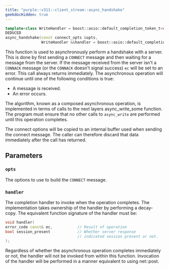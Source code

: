 ```yaml
---
title: "purple::v311::client_stream::async_handshake"
geekdocHidden: true
---
```


```cpp
template<class WriteHandler = boost::asio::default_completion_token_t<executor_type>>
DEDUCED
async_handshake(const connect_opts &opts,
                WriteHandler &&handler = boost::asio::default_completion_token_t<executor_type>{})
```

This function is used to asynchronously perform a handshake with a server.
This is done by first sending a `CONNECT` message and then waiting for a
message from the server. If the message received from the server isn't a `CONNACK`
message (or the `CONNACK` doesn't signal success) `ec` will be set to an error.
This call always returns immediately. The asynchronous operation
will continue until one of the following conditions is true:

* A message is received.
* An error occurs.

The algorithm, known as a composed asynchronous operation,
is implemented in terms of calls to the next layers async_write_some
function. The program must ensure that no other calls to `async_write`
are performed until this operation completes.

The connect options will be copied to an internal buffer used when sending
the connect message. The caller can therefore discard that data immediately after
the call has returned.

## Parameters

### `opts`

The options to use to build the `CONNECT` message.

### `handler`

The completion handler to invoke when the operation completes.
The implementation takes ownership of the handler by performing a decay-copy.
The equivalent function signature of the handler must be:

```cpp
void handler(
error_code const& ec,           // Result of operation
bool session_present            // Whether server response
                                // indicated session present or not.
);
```

Regardless of whether the asynchronous operation completes immediately or not,
the handler will not be invoked from within this function. Invocation of the
handler will be performed in a manner equivalent to using net::post. 
